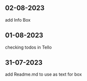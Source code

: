 ## 02-08-2023

add Info Box

## 01-08-2023

checking todos in Tello

## 31-07-2023

add Readme.md to use as text for box
